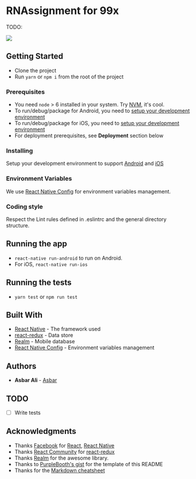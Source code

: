 # RNAssignment for 99x
TODO:

![](https://drive.google.com/file/d/1bkzFPTzCyzqdp51cxKxhcRLPfRVLAfXN/view?usp=sharing)

## Getting Started

* Clone the project
* Run `yarn` or `npm i` from the root of the project

### Prerequisites
 - You need `node` > 6 installed in your system. Try [NVM](https://github.com/creationix/nvm), it's cool.
 - To run/debug/package for Android, you need to [setup your development environment](https://developer.android.com/topic/instant-apps/getting-started/setup.html)
 - To run/debug/package for iOS, you need to [setup your development environment](https://developer.apple.com/library/content/documentation/IDEs/Conceptual/AppStoreDistributionTutorial/Setup/Setup.html)
 - For deployment prerequisites, see **Deployment** section below

### Installing
Setup your development environment to support [Android](https://developer.android.com/topic/instant-apps/getting-started/setup.html) and [iOS](https://developer.apple.com/library/content/documentation/IDEs/Conceptual/AppStoreDistributionTutorial/Setup/Setup.html)

### Environment Variables
We use [React Native Config](https://github.com/luggit/react-native-config) for environment variables management.

### Coding style
Respect the Lint rules defined in .eslintrc and the general directory structure.

## Running the app
* `react-native run-android` to run on Android.
* For iOS, `react-native run-ios`

## Running the tests
* `yarn test` or `npm run test`

## Built With
* [React Native](https://facebook.github.io/react-native/) - The framework used
* [react-redux](https://github.com/reactjs/react-redux) - Data store
* [Realm](https://realm.io/) - Mobile database
* [React Native Config](https://github.com/luggit/react-native-config) - Environment variables management

## Authors
* **Asbar Ali** - [Asbar](https://github.com/AsbarAli/)

## TODO
- [ ] Write tests

## Acknowledgments
* Thanks [Facebook](https://github.com/facebook) for [React](https://github.com/facebook/react/), [React Native](https://github.com/facebook/react-native)
* Thanks [React Community](https://github.com/reactjs) for [react-redux](https://github.com/reactjs/react-redux)
* Thanks [Realm](https://realm.io/) for the awesome library.
* Thanks to [PurpleBooth's gist](https://gist.github.com/PurpleBooth/109311bb0361f32d87a2) for the template of this README
* Thanks for the [Markdown cheatsheet](https://github.com/adam-p/markdown-here/wiki/Markdown-Cheatsheet)
